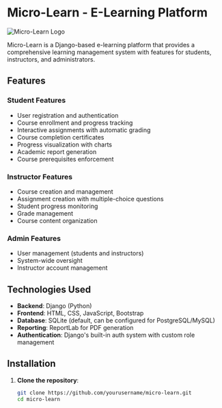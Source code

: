 # Micro-Learn - E-Learning Platform

![Micro-Learn Logo](static/images/logo.png)

Micro-Learn is a Django-based e-learning platform that provides a comprehensive learning management system with features for students, instructors, and administrators.

## Features

### Student Features
- User registration and authentication
- Course enrollment and progress tracking
- Interactive assignments with automatic grading
- Course completion certificates
- Progress visualization with charts
- Academic report generation
- Course prerequisites enforcement

### Instructor Features
- Course creation and management
- Assignment creation with multiple-choice questions
- Student progress monitoring
- Grade management
- Course content organization

### Admin Features
- User management (students and instructors)
- System-wide oversight
- Instructor account management

## Technologies Used

- **Backend**: Django (Python)
- **Frontend**: HTML, CSS, JavaScript, Bootstrap
- **Database**: SQLite (default, can be configured for PostgreSQL/MySQL)
- **Reporting**: ReportLab for PDF generation
- **Authentication**: Django's built-in auth system with custom role management

## Installation

1. **Clone the repository**:
   ```bash
   git clone https://github.com/yourusername/micro-learn.git
   cd micro-learn
